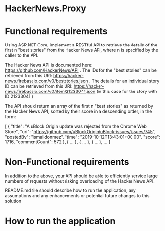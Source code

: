 # HackerNews.Proxy

# Functional requirements

Using ASP.NET Core, implement a RESTful API to retrieve the details of the first n "best stories" from the Hacker News API, where n is specified by the caller to the API.

The Hacker News API is documented here: https://github.com/HackerNews/API .
The IDs for the "best stories" can be retrieved from this URI: https://hacker-news.firebaseio.com/v0/beststories.json .
The details for an individual story ID can be retrieved from this URI: https://hacker-news.firebaseio.com/v0/item/21233041.json (in this case for the story with ID
21233041 )

The API should return an array of the first n "best stories" as returned by the Hacker News API, sorted by their score in a descending order, in the form:

[
    {
        "title": "A uBlock Origin update was rejected from the Chrome Web Store",
        "uri": "https://github.com/uBlockOrigin/uBlock-issues/issues/745",
        "postedBy": "ismaildonmez",
        "time": "2019-10-12T13:43:01+00:00",
        "score": 1716,
        "commentCount": 572
    },
    { ... },
    { ... },
    { ... },
    ...
]

# Non-Functional requirements

In addition to the above, your API should be able to efficiently service large numbers of requests without risking overloading of the Hacker News API.

README.md file should describe how to run the application, any assumptions and any enhancements or potential future changes to this solution

# How to run the application